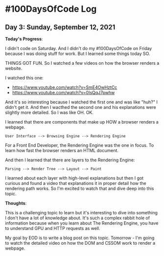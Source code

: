 # #100DaysOfCode Log

## Day 3: Sunday, September 12, 2021

**Today's Progress**:

I didn't code on Saturday. And I didn't do my #100DaysOfCode on Friday because I was doing stuff for work. But I learned some things today SO.

THINGS GOT FUN. So I watched a few videos on how the browser renders a website.

I watched this one: 
- https://www.youtube.com/watch?v=SmE4OwHztCc
- https://www.youtube.com/watch?v=0IsQqJ7pwhw

And it's so interesting because I watched the first one and was like "huh?" I didn't get it. And then I wacthed the second one and his explanations were slightly more detailed. So I was like OH. OK. 

I learned that there are components that make up HOW a browser renders a webpage. 

`User Interface --> Browsing Engine --> Rendering Engine`

For a Front End Developer, the Rendering Engine was the one in focus. To learn how fast the browser renders an HTML document. 

And then I learned that there are layers to the Rendering Engine:

`Parsing --> Render Tree --> Layout --> Paint`

I learned about each layer with high-level explanations but then I got curious and found a video that explanations it in proper detail how the rendering path works. So I'm excited to watch that and dive deep into this topic.


**Thoughts**:

This is a challenging topic to learn but it's interesting to dive into something I don't have a lot of knowledge about. It's such a complex rabbit hole of information because when you learn about The Rendering Engine, you have to understand GPU and HTTP requests as well.

My goal by EOD is to write a blog post on this topic. Tomorrow - I'm going to watch the detailed video on how the DOM and CSSOM work to render a webpage. 